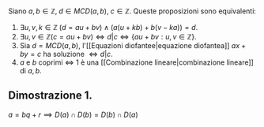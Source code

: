 Siano $a,b \in \mathbb{Z}, \; d \in MCD(a,b), \; c \in \mathbb{Z}$.
Queste proposizioni sono equivalenti:
1. $\exists u,v,k \in \mathbb{Z} \; (d=au+bv) \land (a(u+kb)+b(v-ka))=d$.
2. $\exists u,v \in \mathbb{Z}(c=au+bv) \iff d|c \iff \{au+bv: u,v \in \mathbb{Z}\}$.
3. Sia $d = MCD(a,b)$, l'[[Equazioni diofantee|equazione diofantea]] $ax+by=c$ ha soluzione $\iff d|c$.
4. $a$ e $b$ coprimi $\iff$ 1 è una [[Combinazione lineare|combinazione lineare]] di $a,b$.
## Dimostrazione 1.
$a= bq+r \implies D(a) \cap D(b) = D(b) \cap D(a)$

